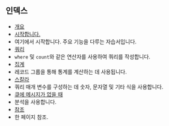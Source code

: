 
## 인덱스

- [개요](../articles/application-insights/app-insights-analytics.md)
- [시작합니다.](../articles/application-insights/app-insights-analytics-tour.md)
 - 여기에서 시작합니다. 주요 기능을 다루는 자습서입니다.
- [쿼리](../articles/application-insights/app-insights-analytics-reference.md#queries)
 - `where` 및 `count`와 같은 연산자를 사용하여 쿼리를 작성합니다.
- [집계](../articles/application-insights/app-insights-analytics-reference.md#aggregations)
 - 레코드 그룹을 통해 통계를 계산하는 데 사용됩니다.
- [스칼라](../articles/application-insights/app-insights-analytics-reference.md#scalars)
 - 쿼리 매개 변수를 구성하는 데 숫자, 문자열 및 기타 식을 사용합니다.
- [큐에 메시지가 없을 때](../articles/application-insights/app-insights-analytics-using.md)
 - 분석을 사용합니다.
- [참조](../articles/application-insights/app-insights-analytics-reference.md)
 - 한 페이지 참조.

<!---HONumber=AcomDC_0427_2016-->